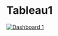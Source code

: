 # Tableau1

<html lang="en">

<body>
    <div class='tableauPlaceholder' id='viz1733390365960' style='position: relative'><noscript><a href='#'><img
                    alt='Dashboard 1 '
                    src='https:&#47;&#47;public.tableau.com&#47;static&#47;images&#47;Fu&#47;FurnitureRetailsDashboard&#47;Dashboard1&#47;1_rss.png'
                    style='border: none' /></a></noscript><object class='tableauViz' style='display:none;'>
            <param name='host_url' value='https%3A%2F%2Fpublic.tableau.com%2F' />
            <param name='embed_code_version' value='3' />
            <param name='site_root' value='' />
            <param name='name' value='FurnitureRetailsDashboard&#47;Dashboard1' />
            <param name='tabs' value='no' />
            <param name='toolbar' value='yes' />
            <param name='static_image'
                value='https:&#47;&#47;public.tableau.com&#47;static&#47;images&#47;Fu&#47;FurnitureRetailsDashboard&#47;Dashboard1&#47;1.png' />
            <param name='animate_transition' value='yes' />
            <param name='display_static_image' value='yes' />
            <param name='display_spinner' value='yes' />
            <param name='display_overlay' value='yes' />
            <param name='display_count' value='yes' />
            <param name='language' value='en-US' />
        </object></div>

</body>

</html>

